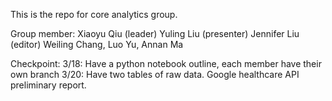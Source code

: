 This is the repo for core analytics group.

Group member:
Xiaoyu Qiu (leader)
Yuling Liu (presenter)
Jennifer Liu (editor)
Weiling Chang,
Luo Yu,
Annan Ma

Checkpoint:
3/18: Have a python notebook outline, each member have their own branch
3/20: Have two tables of raw data. Google healthcare API preliminary report.

